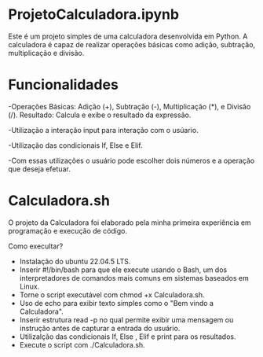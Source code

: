 # ProjetoCalculadora.ipynb

Este é um projeto simples de uma calculadora desenvolvida em Python. A calculadora é capaz de realizar operações básicas como adição, subtração, multiplicação e divisão.
 
# Funcionalidades
-Operações Básicas: Adição (+), Subtração (-), Multiplicação (*), e Divisão (/).
Resultado: Calcula e exibe o resultado da expressão.

-Utilização a interação input para interação com o usúario.

-Utilização das condicionais If, Else e Elif. 

-Com essas utilizações o usuário pode escolher dois números e a operação que deseja efetuar. 

# Calculadora.sh
O projeto da Calculadora foi elaborado pela minha primeira experiência em programação e execução de código.

Como execultar?
- Instalação do ubuntu 22.04.5 LTS.
- Inserir #!/bin/bash para que ele execute usando o Bash, um dos interpretadores de comandos mais comuns em sistemas baseados em Linux.
- Torne o script executável com chmod +x Calculadora.sh.
- Uso de echo para exibir texto simples como o "Bem vindo a Calculadora".
- Inserir estrutura read -p no qual permite exibir uma mensagem ou instrução antes de capturar a entrada do usuário.
- Utilizalção das condicionais If, Else , Elif e print para os resultados.
- Execute o script com ./Calculadora.sh.

